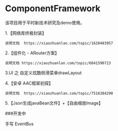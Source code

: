 # ComponentFramework


该项目用于平时新技术研究及demo使用。

1.【网络库终极封装】

	说明文档  https://xiaozhuanlan.com/topic/1620483957

2.【组件化 - ARouter方案】

	说明文档 https://xiaozhuanlan.com/topic/6841590723

3.UI 之 自定义炫酷侧滑菜单drawLayout

4.【安卓 AAC框架初探】

	说明文档  https://xiaozhuanlan.com/topic/7516384290

5.【Json生成javaBean文件】+【自由缩放Image】




###开发中

手写 EventBus